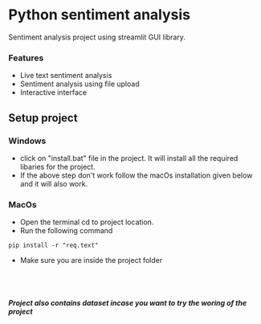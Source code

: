 # Python sentiment analysis 

Sentiment analysis project using streamlit GUI library.

### Features
- Live text sentiment analysis
- Sentiment analysis using file upload
- Interactive interface


## Setup project
### Windows
- click on "install.bat" file in the project. It will install all the required libaries for the project.
- If the above step don't work follow the macOs installation given below and it will also work.

### MacOs
- Open the terminal cd to project location.
- Run the following command

```
pip install -r "req.text"
```

- Make sure you are inside the project folder



<br>
<br>

##### Project also contains dataset incase you want to try the woring of the project
